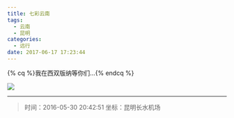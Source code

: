 ```yaml
---
title: 七彩云南
tags:
  - 云南
  - 昆明
categories:
  - 远行
date: 2017-06-17 17:23:44
---
```



{% cq %}我在西双版纳等你们...{% endcq %}

![](/images/Photography/YN.jpg)

---

> 时间：2016-05-30 20:42:51
> 坐标：昆明长水机场

